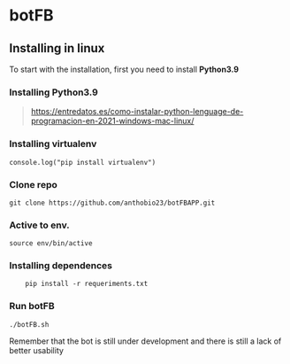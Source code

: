 # botFB

## Installing in linux

To start with the installation, first you need to install **Python3.9**

### Installing Python3.9
> https://entredatos.es/como-instalar-python-lenguage-de-programacion-en-2021-windows-mac-linux/

### Installing virtualenv
	console.log("pip install virtualenv")

### Clone repo
	git clone https://github.com/anthobio23/botFBAPP.git

### Active to env.
	source env/bin/active

### Installing dependences
    	pip install -r requeriments.txt

### Run botFB
	./botFB.sh
Remember that the bot is still under development and there is still a lack of better usability
